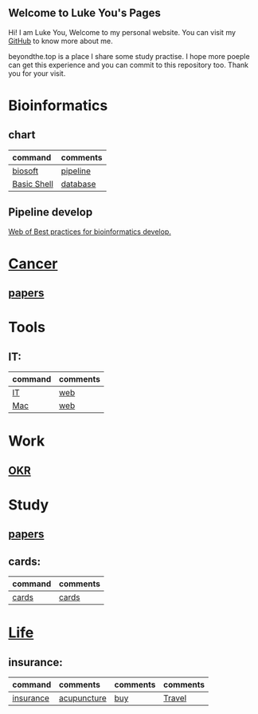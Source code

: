 ## Welcome to Luke You's Pages

Hi! I am Luke You, Welcome to my personal website. You can visit my [GitHub](https://github.com/xigyou) to know more about me.

beyondthe.top is a place I share some study practise. I hope more poeple can get this experience and you can commit to this repository too. Thank you for your visit.


# Bioinformatics

## chart
| command | comments |
| :- | :- | 
| [biosoft](https://beyondthe.top/biosoft) | [pipeline](https://beyondthe.top/pipeline) |
| [Basic Shell](https://onedrive.live.com/view.aspx?resid=F1A9DC6EB2E813FD%21134&id=documents&wd=target%28Shell.one%7C66870DBA-C1E2-4A63-9AC0-BDC38E988724%2F%E5%B8%B8%E7%94%A8shell%E5%91%BD%E4%BB%A4%7C7BF9DA4E-3259-8A41-A54D-4301E50DD88F%2F%29) | [database](https://beyondthe.top/database) |

## Pipeline develop
[Web of Best practices for bioinformatics develop.](https://beyondthe.top/bioinfo-dev/)


# [Cancer](https://beyondthe.top/Cancer)
## [papers](https://beyondthe.top/papers)

# Tools
## IT:

| command | comments |
| :- | :- | 
| [IT](https://beyondthe.top/IT) | [web](https://beyondthe.top/web) |
| [Mac](https://beyondthe.top/mac) | [web](https://beyondthe.top/web) |

# Work

## [OKR](https://beyondthe.top/OKR)

# Study
## [papers](https://beyondthe.top/papers)


## cards:

| command | comments |
| :- | :- | 
| [cards](https://beyondthe.top/cards) | [cards](https://beyondthe.top/cards) |


# [Life](https://beyondthe.top/life)

## insurance:

| command | comments | comments | comments |
| :- | :- |  :- |  :- |
| [insurance](https://beyondthe.top/insurance) | [acupuncture](https://beyondthe.top/acupuncture) | [buy](https://beyondthe.top/buy) | [Travel](https://beyondthe.top/Travel) |

